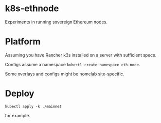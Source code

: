 # k8s-ethnode

Experiments in running sovereign Ethereum nodes.

# Platform

Assuming you have Rancher k3s installed on a server with sufficient specs.

Configs assume a namespace `kubectl create namespace eth-node`.

Some overlays and configs might be homelab site-specific.

# Deploy

    kubectl apply -k ./mainnet

for example.

